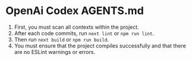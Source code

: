 # OpenAi Codex AGENTS.md

1. First, you must scan all contexts within the project.
2. After each code commits, run `next lint` or `npm run lint`.
3. Then run `next build` or `npm run build`.
4. You must ensure that the project compiles successfully and that there are no ESLint warnings or errors.
